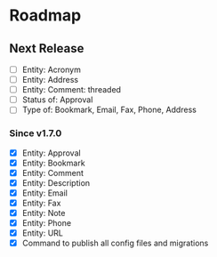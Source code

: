 # Roadmap

## Next Release

- [ ] Entity: Acronym
- [ ] Entity: Address
- [ ] Entity: Comment: threaded
- [ ] Status of: Approval
- [ ] Type of: Bookmark, Email, Fax, Phone, Address

### Since v1.7.0

- [x] Entity: Approval
- [x] Entity: Bookmark
- [x] Entity: Comment
- [x] Entity: Description
- [x] Entity: Email
- [x] Entity: Fax
- [x] Entity: Note
- [x] Entity: Phone
- [x] Entity: URL
- [x] Command to publish all config files and migrations
